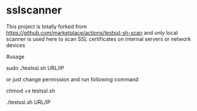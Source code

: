 # sslscanner

This project is totally forked from https://github.com/marketplace/actions/testssl-sh-scan
and only local scanner is used here to scan SSL certificates on internal servers or network devices 

#usage

sudo ./testssl.sh URL/IP

or just change permission and run following command 

chmod +x testssl.sh 

./testssl.sh URL/IP
